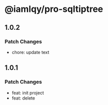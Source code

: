 # @iamlqy/pro-sqltiptree

## 1.0.2

### Patch Changes

- chore: update text

## 1.0.1

### Patch Changes

- feat: init project
- feat: delete
